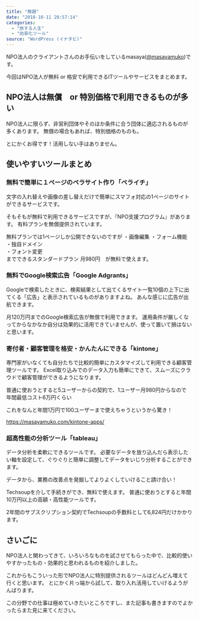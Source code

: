 ```yaml
---
title: "無題"
date: "2018-10-11 20:57:14"
categories:
  - "旅する人生"
  - "効率化ツール"
source: "WordPress (イナタビ)"
---
```


NPO法人のクライアントさんのお手伝いをしているmasaya([@masayamuko](https://twitter.com/MasayaMuko))です。

今回はNPO法人が無料 or 格安で利用できるITツールやサービスをまとめます。

## NPO法人は無償　or 特別価格で利用できるものが多い

NPO法人に限らず、非営利団体やそのほか条件に合う団体に適応されるものが多くあります。
無償の場合もあれば、特別価格のものも。

とにかくお得です！活用しない手はありません。

## 使いやすいツールまとめ

### 無料で簡単に１ページのペラサイト作り「ペライチ」

文字の入れ替えや画像の差し替えだけで簡単にスマフォ対応の1ページのサイトができるサービスです。

そもそもが無料で利用できるサービスですが、『NPO支援プログラム』があります。
有料プランを無償提供されています。

無料プランでは1ページしか公開できないのですが
・画像編集
・フォーム機能 				
・独自ドメイン 				
・フォント変更				
までできるスタンダードプラン 月980円　が無料で使えます。

### 無料でGoogle検索広告「Google Adgrants」

Googleで検索したときに、検索結果として出てくるサイト一覧10個の上下に出てくる「広告」と表示されているものがありますよね。
あんな感じに広告が出航できます。

月120万円までのGoogle検索広告が無償で利用できます。
運用条件が厳しくなってからなかなか自分は効果的に活用できていませんが、使って置いて損はないと思います。

### 寄付者・顧客管理を格安・かんたんにできる「kintone」

専門家がいなくても自分たちで比較的簡単にカスタマイズして利用できる顧客管理ツールです。
Excel取り込みでのデータ入力も簡単にできて、スムーズにクラウドで顧客管理ができるようになります。

普通に使おうとすると5ユーザーからの契約で、1ユーザー月980円からなので
年間最低コスト6万円くらい

これをなんと年間1万円で100ユーザーまで使えちゃうというから驚き！

https://masayamuko.com/kintone-apps/

### 超高性能の分析ツール「tableau」

データ分析を柔軟にできるツールです。
必要なデータを放り込んだら表示したい軸を設定して、ぐりぐりと簡単に調整してデータをいじり分析することができます。

データから、業務の改善点を発掘してよりよくしていけること請け合い！

Techsoupを介して手続きができ、無料で使えます。
普通に使おうとすると年間10万円以上の高額・高性能ツールです。

2年間のサブスクリプション契約でTechsoupの手数料として6,824円だけかかります。

## さいごに

NPO法人と関わってきて、いろいろなものを試させてもらった中で、比較的使いやすかったもの・効果的と思われるものを紹介しました。

これからもこういった形でNPO法人に特別提供されるツールはどんどん増えて行くと思います。
とにかく片っ端から試して、取り入れ活用していけるようがんばります。

この分野での仕事は極めていきたいところですし、また記事も書きますのでよかったらまた見に来てください。